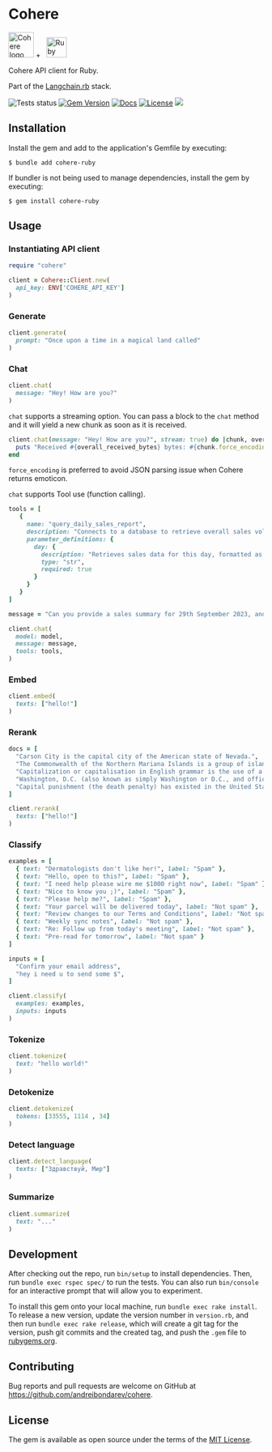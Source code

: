 # Cohere

<p>
    <img alt='Cohere logo' src='https://static.wikia.nocookie.net/logopedia/images/d/d4/Cohere_2023.svg/revision/latest?cb=20230419182227' height='50' />
    +&nbsp;&nbsp;
    <img alt='Ruby logo' src='https://user-images.githubusercontent.com/541665/230231593-43861278-4550-421d-a543-fd3553aac4f6.png' height='40' />
</p>

Cohere API client for Ruby.

Part of the [Langchain.rb](https://github.com/andreibondarev/langchainrb) stack.

![Tests status](https://github.com/andreibondarev/cohere-ruby/actions/workflows/ci.yml/badge.svg)
[![Gem Version](https://badge.fury.io/rb/cohere-ruby.svg)](https://badge.fury.io/rb/cohere-ruby)
[![Docs](http://img.shields.io/badge/yard-docs-blue.svg)](http://rubydoc.info/gems/cohere-ruby)
[![License](https://img.shields.io/badge/license-MIT-green.svg)](https://github.com/andreibondarev/cohere-ruby/blob/main/LICENSE.txt)
[![](https://dcbadge.vercel.app/api/server/WDARp7J2n8?compact=true&style=flat)](https://discord.gg/WDARp7J2n8)

## Installation

Install the gem and add to the application's Gemfile by executing:

    $ bundle add cohere-ruby

If bundler is not being used to manage dependencies, install the gem by executing:

    $ gem install cohere-ruby

## Usage

### Instantiating API client

```ruby
require "cohere"

client = Cohere::Client.new(
  api_key: ENV['COHERE_API_KEY']
)
```

### Generate

```ruby
client.generate(
  prompt: "Once upon a time in a magical land called"
)
```

### Chat

```ruby
client.chat(
  message: "Hey! How are you?"
)
```

`chat` supports a streaming option. You can pass a block to the `chat` method and it will yield a new chunk as soon as it is received.

```ruby
client.chat(message: "Hey! How are you?", stream: true) do |chunk, overall_received_bytes|
  puts "Received #{overall_received_bytes} bytes: #{chunk.force_encoding(Encoding::UTF_8)}"
end
```

`force_encoding` is preferred to avoid JSON parsing issue when Cohere returns emoticon.

`chat` supports Tool use (function calling).

```ruby
tools = [
   {
     name: "query_daily_sales_report",
     description: "Connects to a database to retrieve overall sales volumes and sales information for a given day.",
     parameter_definitions: {
       day: {
         description: "Retrieves sales data for this day, formatted as YYYY-MM-DD.",
         type: "str",
         required: true
       }
     }
   }
]

message = "Can you provide a sales summary for 29th September 2023, and also give me some details about the products in the 'Electronics' category, for example their prices and stock levels?"

client.chat(
  model: model,
  message: message,
  tools: tools,
)
```

### Embed

```ruby
client.embed(
  texts: ["hello!"]
)
```

### Rerank

```ruby
docs = [
  "Carson City is the capital city of the American state of Nevada.",
  "The Commonwealth of the Northern Mariana Islands is a group of islands in the Pacific Ocean. Its capital is Saipan.",
  "Capitalization or capitalisation in English grammar is the use of a capital letter at the start of a word. English usage varies from capitalization in other languages.",
  "Washington, D.C. (also known as simply Washington or D.C., and officially as the District of Columbia) is the capital of the United States. It is a federal district.",
  "Capital punishment (the death penalty) has existed in the United States since beforethe United States was a country. As of 2017, capital punishment is legal in 30 of the 50 states.",
]

client.rerank(
  texts: ["hello!"]
)
```


### Classify

```ruby
examples = [
  { text: "Dermatologists don't like her!", label: "Spam" },
  { text: "Hello, open to this?", label: "Spam" },
  { text: "I need help please wire me $1000 right now", label: "Spam" },
  { text: "Nice to know you ;)", label: "Spam" },
  { text: "Please help me?", label: "Spam" },
  { text: "Your parcel will be delivered today", label: "Not spam" },
  { text: "Review changes to our Terms and Conditions", label: "Not spam" },
  { text: "Weekly sync notes", label: "Not spam" },
  { text: "Re: Follow up from today's meeting", label: "Not spam" },
  { text: "Pre-read for tomorrow", label: "Not spam" }
]

inputs = [
  "Confirm your email address",
  "hey i need u to send some $",
]

client.classify(
  examples: examples,
  inputs: inputs
)
```

### Tokenize

```ruby
client.tokenize(
  text: "hello world!"
)
```

### Detokenize

```ruby
client.detokenize(
  tokens: [33555, 1114 , 34]
)
```

### Detect language

```ruby
client.detect_language(
  texts: ["Здравствуй, Мир"]
)
```

### Summarize

```ruby
client.summarize(
  text: "..."
)
```

## Development

After checking out the repo, run `bin/setup` to install dependencies. Then, run `bundle exec rspec spec/` to run the tests. You can also run `bin/console` for an interactive prompt that will allow you to experiment.

To install this gem onto your local machine, run `bundle exec rake install`. To release a new version, update the version number in `version.rb`, and then run `bundle exec rake release`, which will create a git tag for the version, push git commits and the created tag, and push the `.gem` file to [rubygems.org](https://rubygems.org).

## Contributing

Bug reports and pull requests are welcome on GitHub at https://github.com/andreibondarev/cohere.

## License

The gem is available as open source under the terms of the [MIT License](https://opensource.org/licenses/MIT).
